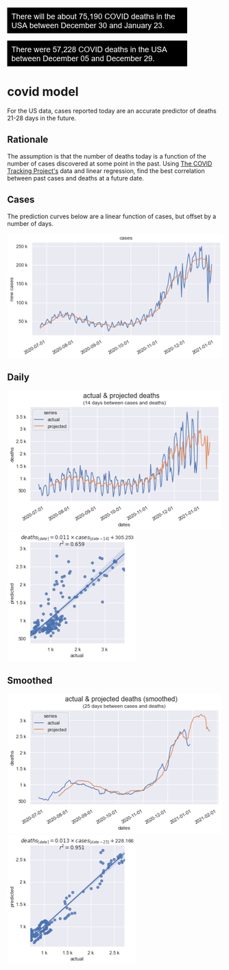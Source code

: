 ![deaths](deaths.jpg)

![previous-deaths](previous-deaths.jpg)

# covid model

For the US data, cases reported today are an accurate predictor of deaths 21-28 days in the future.

## Rationale

The assumption is that the number of deaths today is a function of the number of cases discovered at some point in the past. Using [The COVID Tracking Project's](https://covidtracking.com/data) data and linear regression, find the best correlation between past cases and deaths at a future date.

## Cases

The prediction curves below are a linear function of cases, but offset by a number of days.

![cases](cases.png)

## Daily

<img src="dailycomparison.png" width="500" height="327">
<img src="daily.png" width="302" height="302">

## Smoothed

<img src="smoothedcomparison.png" width="500" height="327">
<img src="smoothed.png" width="302" height="302">
